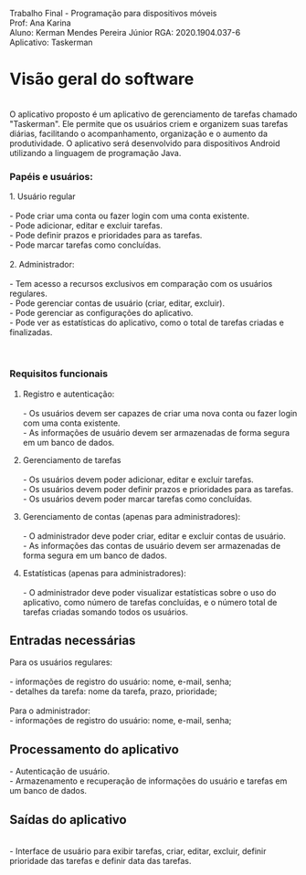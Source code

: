 Trabalho Final - Programação para dispositivos móveis </br>
Prof: Ana Karina </br>
Aluno: Kerman Mendes Pereira Júnior    RGA: 2020.1904.037-6 </br>
Aplicativo: Taskerman

<h1>Visão geral do software </h1> </br>
O aplicativo proposto é um aplicativo de gerenciamento de tarefas chamado "Taskerman". Ele permite que os usuários criem e organizem suas tarefas diárias, facilitando o acompanhamento, organização  e o aumento da produtividade. O aplicativo será desenvolvido para dispositivos Android utilizando a linguagem de programação Java.
<h3>Papéis e usuários: </h3>
1. Usuário regular </br>
  </br> - Pode criar uma conta ou fazer login com uma conta existente.
   </br>- Pode adicionar, editar e excluir tarefas.
   </br>- Pode definir prazos e prioridades para as tarefas.
   </br>- Pode marcar tarefas como concluídas.</br></br>
2. Administrador:</br>
   </br>- Tem acesso a recursos exclusivos em comparação com os usuários regulares.
   </br>- Pode gerenciar contas de usuário (criar, editar, excluir).
  </br> - Pode gerenciar as configurações do aplicativo.
  </br>- Pode ver as estatísticas do aplicativo, como o total de tarefas criadas e finalizadas.

</br><h3>Requisitos funcionais</h3>
1. Registro e autenticação:</br>
  </br> - Os usuários devem ser capazes de criar uma nova conta ou fazer login com uma conta existente.
  </br> - As informações de usuário devem ser armazenadas de forma segura em um banco de dados.

2. Gerenciamento de tarefas</br>
  </br> - Os usuários devem poder adicionar, editar e excluir tarefas.
  </br> - Os usuários devem poder definir prazos e prioridades para as tarefas.
   </br>- Os usuários devem poder marcar tarefas como concluídas.

3. Gerenciamento de contas (apenas para administradores):</br>
  </br> - O administrador deve poder criar, editar e excluir contas de usuário.
  </br> - As informações das contas de usuário devem ser armazenadas de forma segura em um banco de dados.

4. Estatísticas (apenas para administradores):</br>
   </br>- O administrador deve poder visualizar estatísticas sobre o uso do aplicativo, como número de tarefas concluídas, e o número total de tarefas criadas somando todos os usuários.
  
<h2>Entradas necessárias</h2>
Para os usuários regulares:</br>
	</br>- informações de registro do usuário: nome, e-mail, senha; 
</br>	- detalhes da tarefa: nome da tarefa, prazo, prioridade; </br>
</br> Para o administrador:
	</br>- informações de registro do usuário: nome, e-mail, senha; 

<h2>Processamento do aplicativo </h2>
- Autenticação de usuário.</br>
- Armazenamento e recuperação de informações do usuário e tarefas em um banco de dados.
</br><h2>Saídas do aplicativo</h2> </br>
- Interface de usuário para exibir tarefas, criar, editar, excluir, definir prioridade das tarefas e definir data das tarefas.
